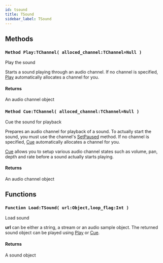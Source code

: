```yaml
---
id: tsound
title: TSound
sidebar_label: TSound
---
```



## Methods

### `Method Play:TChannel( alloced_channel:TChannel=Null )`

Play the sound


Starts a sound playing through an audio channel.
If no channel is specified, [Play](../../../brl/brl.audio/#method-play-tchannel-alloced-channel-tchannel-null) automatically allocates a channel for you.


#### Returns
An audio channel object



### `Method Cue:TChannel( alloced_channel:TChannel=Null )`

Cue the sound for playback


Prepares an audio channel for playback of a sound.
To actually start the sound, you must use the channel's [SetPaused](../../../brl/brl.audio/#method-setpaused-paused-int) method.
If no channel is specified, [Cue](../../../brl/brl.audio/#method-cue-tchannel-alloced-channel-tchannel-null) automatically allocates a channel for you.

[Cue](../../../brl/brl.audio/#method-cue-tchannel-alloced-channel-tchannel-null) allows you to setup various audio channel states such as volume, pan, depth and rate before a sound
actually starts playing.


#### Returns
An audio channel object



## Functions

### `Function Load:TSound( url:Object,loop_flag:Int )`

Load sound


<b>url</b> can be either a string, a stream or an audio sample object.
The returned sound object can be played using [Play](../../../brl/brl.audio/#method-play-tchannel-alloced-channel-tchannel-null) or [Cue](../../../brl/brl.audio/#method-cue-tchannel-alloced-channel-tchannel-null).


#### Returns
A sound object



